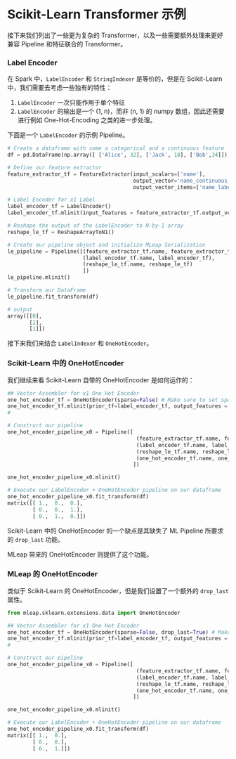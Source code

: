 # Scikit-Learn Transformer 示例

接下来我们列出了一些更为复杂的 Transformer，以及一些需要额外处理来更好兼容 Pipeline 和特征联合的 Transformer。

### Label Encoder

在 Spark 中，`LabelEncoder`  和 `StringIndexer` 是等价的，但是在 Scikit-Learn 中，我们需要去考虑一些独有的特性：

1. `LabelEncoder` 一次只能作用于单个特征
2. `LabelEncoder` 的输出是一个 (1, n)，而非 (n, 1) 的 numpy 数组，因此还需要进行例如 One-Hot-Encoding 之类的进一步处理。

下面是一个 `LabelEncoder` 的示例 Pipeline。

```python
# Create a dataframe with some a categorical and a continuous feature
df = pd.DataFrame(np.array([ ['Alice', 32], ['Jack', 18], ['Bob',34]]), columns=['name', 'age'])

# Define our feature extractor
feature_extractor_tf = FeatureExtractor(input_scalars=['name'], 
                                        output_vector='name_continuous_feature', 
                                        output_vector_items=['name_label_encoded'])

# Label Encoder for x1 Label 
label_encoder_tf = LabelEncoder()
label_encoder_tf.mlinit(input_features = feature_extractor_tf.output_vector_items, output_features='name_label_le')

# Reshape the output of the LabelEncoder to N-by-1 array
reshape_le_tf = ReshapeArrayToN1()

# Create our pipeline object and initialize MLeap Serialization
le_pipeline = Pipeline([(feature_extractor_tf.name, feature_extractor_tf),
                        (label_encoder_tf.name, label_encoder_tf),
                        (reshape_le_tf.name, reshape_le_tf)
                        ])
le_pipeline.mlinit()

# Transform our DataFrame
le_pipeline.fit_transform(df)

# output
array([[0],
       [2],
       [1]])
```

接下来我们来结合 `LabelIndexer` 和 `OneHotEncoder`。

### Scikit-Learn 中的 OneHotEncoder

我们继续来看 Scikit-Learn 自带的 OneHotEncoder 是如何运作的：

```python
## Vector Assembler for x1 One Hot Encoder
one_hot_encoder_tf = OneHotEncoder(sparse=False) # Make sure to set sparse=False
one_hot_encoder_tf.mlinit(prior_tf=label_encoder_tf, output_features = '{}_one_hot_encoded'.format(label_encoder_tf.output_features))
#

# Construct our pipeline
one_hot_encoder_pipeline_x0 = Pipeline([
                                         (feature_extractor_tf.name, feature_extractor_tf),
                                         (label_encoder_tf.name, label_encoder_tf),
                                         (reshape_le_tf.name, reshape_le_tf),
                                         (one_hot_encoder_tf.name, one_hot_encoder_tf)
                                        ])

one_hot_encoder_pipeline_x0.mlinit()

# Execute our LabelEncoder + OneHotEncoder pipeline on our dataframe
one_hot_encoder_pipeline_x0.fit_transform(df)
matrix([[ 1.,  0.,  0.],
        [ 0.,  0.,  1.],
        [ 0.,  1.,  0.]])
```

Scikit-Learn 中的 OneHotEncoder 的一个缺点是其缺失了 ML Pipeline 所要求的 `drop_last` 功能。

MLeap 带来的 OneHotEncoder 则提供了这个功能。

### MLeap 的 OneHotEncoder

类似于 Scikit-Learn 的 OneHotEncoder，但是我们设置了一个额外的 `drop_last` 属性。

```python
from mleap.sklearn.extensions.data import OneHotEncoder

## Vector Assembler for x1 One Hot Encoder
one_hot_encoder_tf = OneHotEncoder(sparse=False, drop_last=True) # Make sure to set sparse=False
one_hot_encoder_tf.mlinit(prior_tf=label_encoder_tf, output_features = '{}_one_hot_encoded'.format(label_encoder_tf.output_features))
#

# Construct our pipeline
one_hot_encoder_pipeline_x0 = Pipeline([
                                         (feature_extractor_tf.name, feature_extractor_tf),
                                         (label_encoder_tf.name, label_encoder_tf),
                                         (reshape_le_tf.name, reshape_le_tf),
                                         (one_hot_encoder_tf.name, one_hot_encoder_tf)
                                        ])

one_hot_encoder_pipeline_x0.mlinit()

# Execute our LabelEncoder + OneHotEncoder pipeline on our dataframe
one_hot_encoder_pipeline_x0.fit_transform(df)
matrix([[ 1.,  0.],
        [ 0.,  0.],
        [ 0.,  1.]])
```
